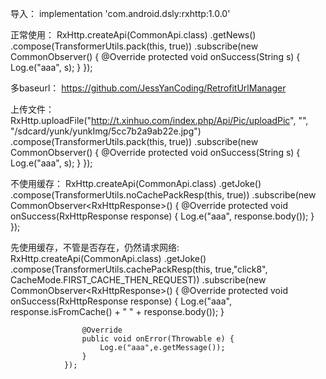 导入：
implementation 'com.android.dsly:rxhttp:1.0.0'

正常使用：
RxHttp.createApi(CommonApi.class)
                .getNews()
                .compose(TransformerUtils.<String>pack(this, true))
                .subscribe(new CommonObserver<String>() {
                    @Override
                    protected void onSuccess(String s) {
                        Log.e("aaa", s);
                    }
                });

多baseurl：
https://github.com/JessYanCoding/RetrofitUrlManager

上传文件：
RxHttp.uploadFile("http://t.xinhuo.com/index.php/Api/Pic/uploadPic",
                "", "/sdcard/yunk/yunkImg/5cc7b2a9ab22e.jpg")
                .compose(TransformerUtils.<String>pack(this, true))
                .subscribe(new CommonObserver<String>() {
                    @Override
                    protected void onSuccess(String s) {
                        Log.e("aaa", s);
                    }
                });
                
不使用缓存：
RxHttp.createApi(CommonApi.class)
                .getJoke()
                .compose(TransformerUtils.<String>noCachePackResp(this, true))
                .subscribe(new CommonObserver<RxHttpResponse<String>>() {
                    @Override
                    protected void onSuccess(RxHttpResponse<String> response) {
                        Log.e("aaa", response.body());
                    }
                });

先使用缓存，不管是否存在，仍然请求网络:
RxHttp.createApi(CommonApi.class)
                .getJoke()
                .compose(TransformerUtils.<String>cachePackResp(this, true,"click8", CacheMode.FIRST_CACHE_THEN_REQUEST))
                .subscribe(new CommonObserver<RxHttpResponse<String>>() {
                    @Override
                    protected void onSuccess(RxHttpResponse<String> response) {
                        Log.e("aaa", response.isFromCache() + "  " + response.body());
                    }

                    @Override
                    public void onError(Throwable e) {
                        Log.e("aaa",e.getMessage());
                    }
                });